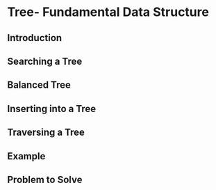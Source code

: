 # Tree- Fundamental Data Structure

## Introduction

## Searching a Tree

## Balanced Tree

## Inserting into a Tree

## Traversing  a Tree

## Example

## Problem to Solve